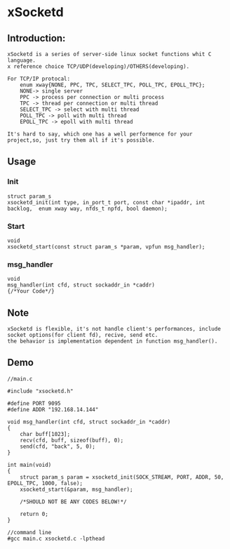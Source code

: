 # xSocketd
## Introduction:
    xSocketd is a series of server-side linux socket functions whit C language.
    x reference choice TCP/UDP(developing)/OTHERS(developing).

    For TCP/IP protocal:
        enum xway{NONE, PPC, TPC, SELECT_TPC, POLL_TPC, EPOLL_TPC};
        NONE-> single server
        PPC -> process per connection or multi process
        TPC -> thread per connection or multi thread
        SELECT_TPC -> select with multi thread 
        POLL_TPC -> poll with multi thread
        EPOLL_TPC -> epoll with multi thread

    It's hard to say, which one has a well performence for your project,so, just try them all if it's possible.

## Usage 

### Init 
    struct param_s
    xsocketd_init(int type, in_port_t port, const char *ipaddr, int backlog,  enum xway way, nfds_t npfd, bool daemon);
    
### Start
    void
    xsocketd_start(const struct param_s *param, vpfun msg_handler);

### msg_handler
    void
    msg_handler(int cfd, struct sockaddr_in *caddr)
    {/*Your Code*/}

## Note
    xSocketd is flexible, it's not handle client's performances, include socket options(for client fd), recive, send etc.       
    the behavior is implementation dependent in function msg_handler().


## Demo
    //main.c

    #include "xsocketd.h"

    #define PORT 9095
    #define ADDR "192.168.14.144" 

    void msg_handler(int cfd, struct sockaddr_in *caddr)
    {
        char buff[1023];
        recv(cfd, buff, sizeof(buff), 0);
        send(cfd, "back", 5, 0);
    }

    int main(void)
    {
        struct param_s param = xsocketd_init(SOCK_STREAM, PORT, ADDR, 50, EPOLL_TPC, 1000, false);
        xsocketd_start(&param, msg_handler);

        /*SHOULD NOT BE ANY CODES BELOW!*/

        return 0;
    }

    //command line
    #gcc main.c xsocketd.c -lpthead
